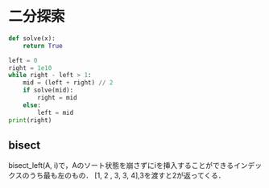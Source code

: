 # 二分探索

```python
def solve(x):
	return True

left = 0
right = 1e10
while right - left > 1:
	mid = (left + right) // 2
	if solve(mid):
		right = mid
	else:
		left = mid
print(right)
```
## bisect

bisect_left(A, i)で，Aのソート状態を崩さずにiを挿入することができるインデックスのうち最も左のもの．
[1, 2 , 3, 3, 4],3を渡すと2が返ってくる．
